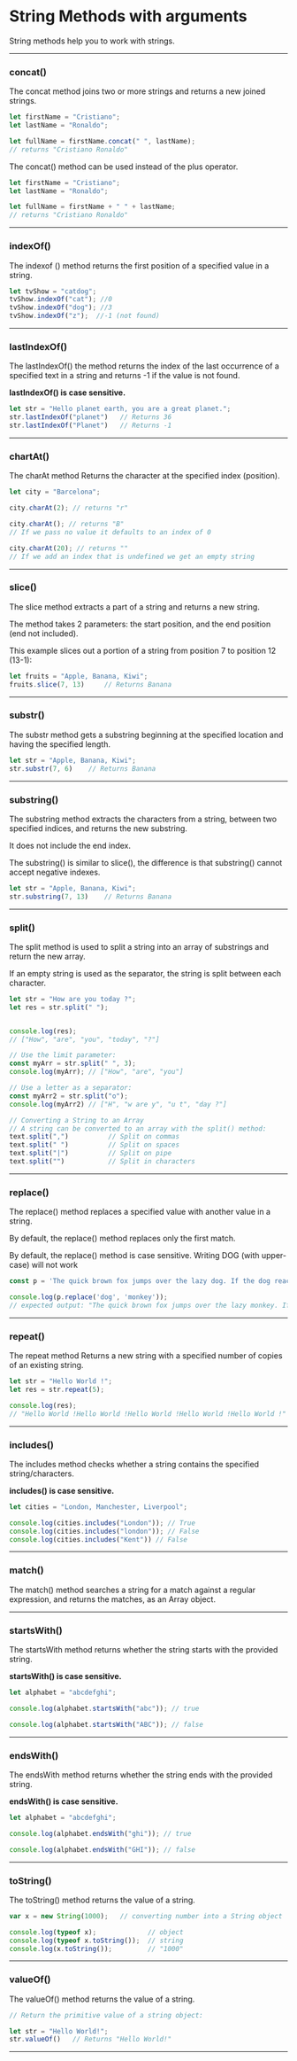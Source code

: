 # String Methods with arguments
String methods help you to work with strings.
***

### concat()
The concat method joins two or more strings and returns a new joined strings.

```js
let firstName = "Cristiano";
let lastName = "Ronaldo";

let fullName = firstName.concat(" ", lastName); 
// returns "Cristiano Ronaldo"
```

The concat() method can be used instead of the plus operator. 

```js
let firstName = "Cristiano";
let lastName = "Ronaldo";

let fullName = firstName + " " + lastName;
// returns "Cristiano Ronaldo"
```

***

### indexOf()
The indexof () method returns the first position of a specified value in a string.

```js
let tvShow = "catdog";
tvShow.indexOf("cat"); //0
tvShow.indexOf("dog"); //3
tvShow.indexOf("z");  //-1 (not found)
```

***

### lastIndexOf() 
The lastIndexOf() the method returns the index of the last occurrence of a specified text in a string and returns -1 if the value is not found.

**lastIndexOf() is case sensitive.**

```js
let str = "Hello planet earth, you are a great planet.";
str.lastIndexOf("planet")   // Returns 36
str.lastIndexOf("Planet")   // Returns -1
```

***

### chartAt()
The charAt method Returns the character at the specified index (position).

```js
let city = "Barcelona";

city.charAt(2); // returns "r"

city.charAt(); // returns "B"
// If we pass no value it defaults to an index of 0

city.charAt(20); // returns ""
// If we add an index that is undefined we get an empty string
```

***

### slice()
The slice method extracts a part of a string and returns a new string.

The method takes 2 parameters: the start position, and the end position (end not included).

This example slices out a portion of a string from position 7 to position 12 (13-1):

```js
let fruits = "Apple, Banana, Kiwi";
fruits.slice(7, 13)     // Returns Banana
```

***

### substr()
The substr method gets a substring beginning at the specified location and having the specified length.

```js
let str = "Apple, Banana, Kiwi";
str.substr(7, 6)    // Returns Banana
```

***

### substring()
The substring method extracts the characters from a string, between two specified indices, and returns the new substring. 

It does not include the end index.

The substring() is similar to slice(), the difference is that substring() cannot accept negative indexes.

```js
let str = "Apple, Banana, Kiwi";
str.substring(7, 13)    // Returns Banana
```

***

### split()
The split method is used to split a string into an array of substrings and return the new array. 

If an empty string is used as the separator, the string is split between each character.

```js
let str = "How are you today ?";
let res = str.split(" ");


console.log(res);
// ["How", "are", "you", "today", "?"]

// Use the limit parameter:
const myArr = str.split(" ", 3);
console.log(myArr); // ["How", "are", "you"]

// Use a letter as a separator:
const myArr2 = str.split("o");
console.log(myArr2) // ["H", "w are y", "u t", "day ?"]

// Converting a String to an Array
// A string can be converted to an array with the split() method:
text.split(",")          // Split on commas
text.split(" ")          // Split on spaces
text.split("|")          // Split on pipe
text.split("")           // Split in characters
```

***

### replace()
The replace() method replaces a specified value with another value in a string.

By default, the replace() method replaces only the first match.

By default, the replace() method is case sensitive. Writing DOG (with upper-case) will not work


```js
const p = 'The quick brown fox jumps over the lazy dog. If the dog reacted, was it really lazy?';

console.log(p.replace('dog', 'monkey'));
// expected output: "The quick brown fox jumps over the lazy monkey. If the dog reacted, was it really lazy?"
```

***

### repeat()
The repeat method Returns a new string with a specified number of copies of an existing string.

```js
let str = "Hello World !";
let res = str.repeat(5);

console.log(res);
// "Hello World !Hello World !Hello World !Hello World !Hello World !"
```
***

### includes()
The includes method checks whether a string contains the specified string/characters.

**includes() is case sensitive.**

```js
let cities = "London, Manchester, Liverpool";

console.log(cities.includes("London")); // True
console.log(cities.includes("london")); // False
console.log(cities.includes("Kent")) // False
```
***

### match() 
The match() method searches a string for a match against a regular expression, and returns the matches, as an Array object.

***

### startsWith()
The startsWith method returns whether the string starts with the provided string.

**startsWith() is case sensitive.**

```js
let alphabet = "abcdefghi";

console.log(alphabet.startsWith("abc")); // true

console.log(alphabet.startsWith("ABC")); // false
```

***

### endsWith()
The endsWith method returns whether the string ends with the provided string.

**endsWith() is case sensitive.**

```js
let alphabet = "abcdefghi";

console.log(alphabet.endsWith("ghi")); // true

console.log(alphabet.endsWith("GHI")); // false
```

***

### toString()
The toString() method returns the value of a string.

```js
var x = new String(1000);   // converting number into a String object

console.log(typeof x);             // object
console.log(typeof x.toString());  // string
console.log(x.toString());         // "1000"
```
***

### valueOf() 
The valueOf() method returns the value of a string.

```js
// Return the primitive value of a string object:

let str = "Hello World!";
str.valueOf()   // Returns "Hello World!"
```

***
